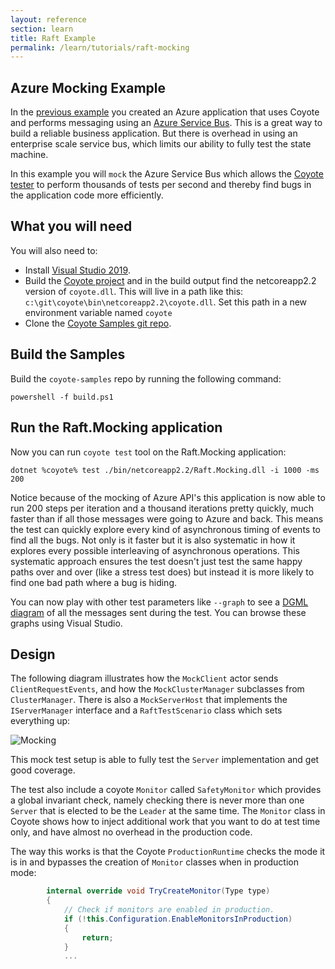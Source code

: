 ```yaml
---
layout: reference
section: learn
title: Raft Example
permalink: /learn/tutorials/raft-mocking
---
```


## Azure Mocking Example

In the [previous example](raft-azure) you created an Azure application that uses Coyote
and performs messaging using an [Azure Service Bus](https://azure.microsoft.com/en-us/services/service-bus/).  This is a great way to build
a reliable business application.  But there is overhead in using an enterprise scale
service bus, which limits our ability to fully test the state machine.

In this example you will `mock` the Azure Service Bus which allows the [Coyote tester](/coyote/learn/tools/testing)
to perform thousands of tests per second and thereby find bugs in the application code more efficiently.

## What you will need

You will also need to:
- Install [Visual Studio 2019](https://visualstudio.microsoft.com/downloads/).
- Build the [Coyote project](/coyote/learn/get-started/install) and in the build output find the netcoreapp2.2 version of `coyote.dll`.
This will live in a path like this: `c:\git\coyote\bin\netcoreapp2.2\coyote.dll`.  Set this path in a new environment variable named `coyote`
- Clone the [Coyote Samples git repo](http://github.com/microsoft/coyote-samples).


## Build the Samples

Build the `coyote-samples` repo by running the following command:

```
powershell -f build.ps1
```

## Run the Raft.Mocking application

Now you can run `coyote test` tool on the Raft.Mocking application:

```shell
dotnet %coyote% test ./bin/netcoreapp2.2/Raft.Mocking.dll -i 1000 -ms 200
```

Notice because of the mocking of Azure API's this application is now able to run 200 steps per iteration and a thousand
iterations pretty quickly, much faster than if all those messages were going to Azure and back.  This means the test
can quickly explore every kind of asynchronous timing of events to find all the bugs.  Not only is it faster but it is
also systematic in how it explores every possible interleaving of asynchronous operations.  This systematic approach ensures
the test doesn't just test the same happy paths over and over (like a stress test does) but instead it is more likely to
find one bad path where a bug is hiding.

You can now play with other test parameters like `--graph` to see a [DGML diagram](/coyote/learn/tools/dgml) of all
the messages sent during the test.
You can browse these graphs using Visual Studio.

## Design

 The following diagram illustrates how the `MockClient` actor sends `ClientRequestEvents`, and how the `MockClusterManager` subclasses
 from `ClusterManager`. There is also a `MockServerHost` that implements the `IServerManager` interface and a `RaftTestScenario`
 class which sets everything up:

 ![Mocking](../../assets/images/RaftMocking.svg)

This mock test setup is able to fully test the `Server` implementation and get good coverage.

The test also include a coyote `Monitor`
called `SafetyMonitor` which provides a global invariant check, namely checking there is never more than one `Server` that is
elected to be the `Leader` at the same time.  The `Monitor` class in Coyote shows how to inject additional work that you want
to do at test time only, and have almost no overhead in the production code.

The way this works is that the Coyote `ProductionRuntime` checks the mode it is in and bypasses the creation of `Monitor` classes
when in production mode:

```c#
        internal override void TryCreateMonitor(Type type)
        {
            // Check if monitors are enabled in production.
            if (!this.Configuration.EnableMonitorsInProduction)
            {
                return;
            }
            ...
```
